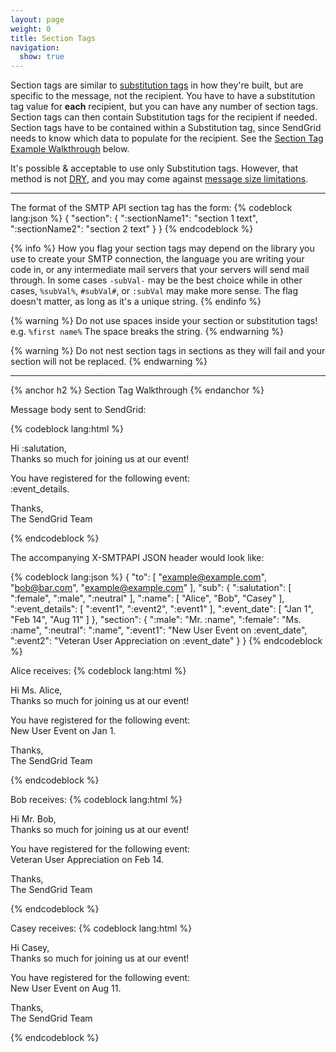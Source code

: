 ```yaml
---
layout: page
weight: 0
title: Section Tags
navigation:
  show: true
---
```


Section tags are similar to [substitution tags]({{root_url}}/API_Reference/SMTP_API/substitution_tags.html) in how they're built, but are specific to the message, not the recipient. You have to have a substitution tag value for **each** recipient, but you can have any number of section tags. Section tags can then contain Substitution tags for the recipient if needed. Section tags have to be contained within a Substitution tag, since SendGrid needs to know which data to populate for the recipient.
See the [Section Tag Example Walkthrough](#-Section-Tag-Example-Walkthrough) below.

It's possible & acceptable to use only Substitution tags. However, that method is not [DRY](http://en.wikipedia.org/wiki/Don%27t_repeat_yourself), and you may come against [message size limitations]({{root_url}}/Classroom/Build/Add_Content/whats_the_recommended_message_size_limit.html).

* * * * *

The format of the SMTP API section tag has the form:
{% codeblock lang:json %}
{
  "section": {
    ":sectionName1": "section 1 text",
    ":sectionName2": "section 2 text"
  }
}
{% endcodeblock %}

{% info %}
How you flag your section tags may depend on the library you use to create your SMTP connection, the language you are writing your code in, or any intermediate mail servers that your servers will send mail through. In some cases `-subVal-` may be the best choice while in other cases, `%subVal%`, `#subVal#`, or `:subVal` may make more sense. The flag doesn't matter, as long as it's a unique string.
{% endinfo %}

{% warning %}
Do not use spaces inside your section or substitution tags! e.g. `%first name%`
The space breaks the string.
{% endwarning %}

{% warning %}
Do not nest section tags in sections as they will fail and your section will not be replaced.
{% endwarning %}

* * * * *

{% anchor h2 %}
Section Tag Walkthrough
{% endanchor %}

Message body sent to SendGrid: 

{% codeblock lang:html %}
<html>
 <body>
   Hi :salutation,<br />
   Thanks so much for joining us at our event!

   <p>You have registered for the following event:<br />
    :event_details.</p>

   Thanks,<br />
   The SendGrid Team
 </body>
</html>
{% endcodeblock %}

The accompanying X-SMTPAPI JSON header would look like:

{% codeblock lang:json %}
{
  "to": [
    "example@example.com",
    "bob@bar.com",
    "example@example.com"
  ],
  "sub": {
    ":salutation": [
      ":female",
      ":male",
      ":neutral"
    ],
    ":name": [
      "Alice",
      "Bob",
      "Casey"
    ],
    ":event_details": [
      ":event1",
      ":event2",
      ":event1"
    ],
    ":event_date": [
      "Jan 1",
      "Feb 14",
      "Aug 11"
    ]
  },
  "section": {
    ":male": "Mr. :name",
    ":female": "Ms. :name",
    ":neutral": ":name",
    ":event1": "New User Event on :event_date",
    ":event2": "Veteran User Appreciation on :event_date"
  }
}
{% endcodeblock %}

Alice receives:
{% codeblock lang:html %}
<html>
 <body>
   Hi Ms. Alice,<br />
   Thanks so much for joining us at our event!

   <p>You have registered for the following event:<br />
    New User Event on Jan 1.</p>

   Thanks,<br />
   The SendGrid Team
 </body>
</html>
{% endcodeblock %}

Bob receives:
{% codeblock lang:html %}
<html>
 <body>
   Hi Mr. Bob,<br />
   Thanks so much for joining us at our event!

   <p>You have registered for the following event:<br />
    Veteran User Appreciation on Feb 14.</p>

   Thanks,<br />
   The SendGrid Team
 </body>
</html>
{% endcodeblock %}

Casey receives:
{% codeblock lang:html %}
<html>
 <body>
   Hi Casey,<br />
   Thanks so much for joining us at our event!

   <p>You have registered for the following event:<br />
    New User Event on Aug 11.</p>

   Thanks,<br />
   The SendGrid Team
 </body>
</html>
{% endcodeblock %}
